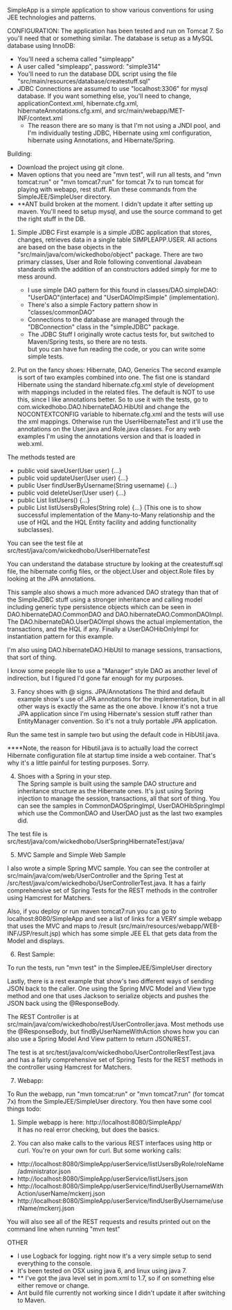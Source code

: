 SimpleApp is a simple application to show various conventions for using JEE technologies and patterns.

CONFIGURATION:  The application has been tested and run on Tomcat 7.  So you'll need that or something similar.  The database
is setup as a MySQL database using InnoDB:
  - You'll need a schema called "simpleapp" 
  - A user called "simpleapp", password: "simple314"
  - You'll need to run the database DDL script using the file "src/main/resources/database/createstuff.sql"
  - JDBC Connections are assumed to use "localhost:3306" for mysql database.  If you want something else, you'll need to change,
  	applicationContext.xml, hibernate.cfg.xml, hibernateAnnotations.cfg.xml, and src/main/webapp/MET-INF/context.xml
  	- The reason there are so many is that I'm not using a JNDI pool, and I'm individually testing JDBC, Hibernate using xml configuration,
  	  hibernate using Annotations, and Hibernate/Spring. 

Building:
  - Download the project using git clone. 
  - Maven options that you need are "mvn test", will run all tests, and "mvn tomcat:run" or "mvn tomcat7:run" for tomcat 7x to run tomcat for playing with webapp, rest stuff. Run these commands from the SimpleJEE/SimpleUser directory.
  - **ANT build broken at the moment. I didn't update it after setting up maven.  You'll need to setup mysql, and use the source command to get the right stuff in the DB.

1) Simple JDBC
First example is a simple JDBC application that stores, changes, retrieves data in a single table SIMPLEAPP.USER.
All actions are based on the base objects in the "src/main/java/com/wickedhobo/object" package.  There are two primary classes, 
User and Role following conventional Javabean standards with the addition of an constructors added simply 
for me to mess around.
	- I use simple DAO pattern for this found in classes/DAO.simpleDAO: "UserDAO"(interface) and "UserDAOImplSimple"
		(implementation).  
	- There's also a simple Factory pattern show in "classes/commonDAO"
	- Connections to the database are managed through the "DBConnection" class in the "simpleJDBC" package.
	- The JDBC Stuff I originally wrote cactus tests for, but switched to Maven/Spring tests, so there are no tests.  
	  but you can have fun reading the code, or you can write some simple tests.
	  
2) Put on the fancy shoes: Hibernate, DAO, Generics 
The second example is sort of two examples combined into one.  The fist one is standard Hibernate using the
standard hibernate.cfg.xml style of development with mappings included in the related files.  The default is NOT
to use this, since I like annotations better.  So to use it with the tests, go to com.wickedhobo.DAO.hibernateDAO.HibUtil
and change the NOCONTEXTCONFIG variable to hibernate.cfg.xml and the tests will use the xml mappings.  Otherwise run
the UserHibernateTest and it'll use the annotations on the User.java and Role.java classes.  For any web examples I'm using
the annotations version and that is loaded in web.xml.

The methods tested are
- public void saveUser(User user) {...}
- public void updateUser(User user) {...}
- public User findUserByUsername(String username) {...}
- public void deleteUser(User user) {...}
- public List<User> listUsers() {...}
- public List<User> listUsersByRoles(String role) {...} (This one is to show successful implementation of the 
Many-to-Many relationship and the use of HQL and the HQL Entity facility and adding functionality subclasses).

You can see the test file at src/test/java/com/wickedhobo/UserHibernateTest

You can understand the database structure by looking at the createstuff.sql file, the hibernate config files, or the 
object.User and object.Role files by looking at the JPA annotations.

This sample also shows a much more advanced DAO strategy than that of the SimpleJDBC stuff using a stronger 
inheritance and calling model including generic type persistence objects which can be seen in 
DAO.hibernateDAO.CommonDAO and DAO.hibernateDAO.CommonDAOImpl.  The DAO.hibernateDAO.UserDAOImpl shows the 
actual implementation, the transactions, and the HQL if any.  Finally a UserDAOHibOnlyImpl for instantiation pattern for
this example.

I'm also using DAO.hibernateDAO.HibUtil to manage sessions, transactions, that sort of thing.

I know some people like to use a "Manager" style DAO as another level of indirection, but I figured I'd gone far 
enough for my purposes.

3) Fancy shoes with @ signs.  JPA/Annotations
The third and default example show's use of JPA annotations for the implementation, but in all other ways is exactly the same
as the one above.   I know it's not a true JPA application since I'm using Hibernate's session stuff rather than EntityManager convention.  So it's not a 
truly portable JPA application. 

Run the same test in sample two but using the default code in HibUtil.java.
 
 ****Note, the reason for Hibutil.java is to actually load the correct Hibernate configuration file at startup time inside a web container. 
 That's why it's a little painful for testing purposes.  Sorry.

4) Shoes with a Spring in your step.  
The Spring sample is built using the sample DAO structure and inheritance structure as the Hibernate ones.  It's just using Spring
injection to manage the session, transactions, all that sort of thing.  You can see the samples in CommonDAOSpringImpl, UserDAOHibSpringImpl which
use the CommonDAO and UserDAO just as the last two examples did.

The test file is src/test/java/com/wickedhobo/UserSpringHibernateTest/java/

5) MVC Sample and Simple Web Sample

I also wrote a simple Spring MVC sample.  You can see the controller at src/main/java/com/web/UserController and the Spring Test
at /src/test/java/com/wickedhobo/UserControllerTest.java. It has a fairly comprehensive set of Spring Tests for the
REST methods in the controller using Hamcrest for Matchers.

Also, if you deploy or run maven tomcat7:run you can go to localhost:8080/SimpleApp and see a list of links for a VERY simple
webapp that uses the MVC and maps to /result (src/main/resources/webapp/WEB-INF/JSP/result.jsp) which has some simple JEE EL
that gets data from the Model and displays.

6) Rest Sample: 

To run the tests, run "mvn test" in the SimpleeJEE/SimpleUser directory

Lastly, there is a rest example that show's two different ways of sending JSON back to the caller.  One using the
Spring MVC Model and View type method and one that uses Jackson to serialize objects and pushes the JSON back using the @ResponseBody.

The REST Controller is at src/main/java/com/wickedhobo/rest/UserController.java.  Most methods use the @ResponseBody, but 
findByUserNameWithAction shows how you can also use a Spring Model And View pattern to return JSON/REST.

The test is at src/test/java/com/wickedhobo/UserControllerRestTest.java and has a fairly comprehensive set of Spring Tests for the
REST methods in the controller using Hamcrest for Matchers.

7) Webapp:  

To Run the webapp, run "mvn tomcat:run" or "mvn tomcat7:run" (for tomcat 7x) from the SimpleJEE/SimpleUser directory.  You then have some cool things todo:

1) Simple webapp is here: http://localhost:8080/SimpleApp/    
It has no real error checking, but does the basics.

2) You can also make calls to the various REST interfaces using http or curl.  You're on your own for curl.  But some working calls:

- http://localhost:8080/SimpleApp/userService/listUsersByRole/roleName/administrator.json
- http://localhost:8080/SimpleApp/userService/listUsers.json
- http://localhost:8080/SimpleApp/userService/findUserByUsernameWithAction/userName/mckerrj.json
- http://localhost:8080/SimpleApp/userService/findUserByUsername/userName/mckerrj.json

You will also see all of the REST requests and results printed out on the command line when running "mvn test"

OTHER
  - I use Logback for logging.  right now it's a very simple setup to send everything to the console.
  - It's been tested on OSX using java 6, and linux using java 7.
  - ** I've got the java level set in pom.xml to 1.7, so if on something else either remove or change.
  - Ant build file currently not working since I didn't update it after switching to Maven.  
  

